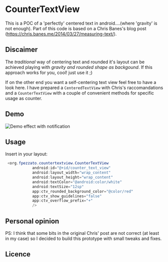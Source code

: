 # CounterTextView
This is a POC of a 'perfectly' centered text in android....(where 'gravity' is not enough).
Part of this code is based on a Chris Banes's blog post (https://chris.banes.me/2014/03/27/measuring-text/).

## Discaimer
The *traditional* way of centering text and rounded it's layout can be achieved playing with *gravity and rounded shape as backgound*. If this approach works for you, cool! just use it ;)

If on the other end you want a self-centering text view feel free to have a look here.
I have prepared a ```CenteredTextView``` with Chris's raccomandations and a ```CounterTextView``` with a couple of convenient methods for specific usage as counter.

## Demo

![Demo effect with notification](/../screenshots/screenshots/counterDemo03.gif?raw=true "Example with a notification counter") 

## Usage
Insert in your layout:
```java
 <org.fpezzato.countertextview.CounterTextView
            android:id="@+id/counter_text_view"
            android:layout_width="wrap_content"
            android:layout_height="wrap_content"
            android:textColor="@android:color/white"
            android:textSize="12sp"
            app:ctv_rounded_background_color="@color/red"
            app:ctv_show_guidelines="false"
            app:ctv_overflow_prefix="+"
            />
```


## Personal opinion

PS: I think that some  bits in the original Chris' post are not correct (at least in my case) so I decided to build this prototype with small tweaks and fixes.

## Licence



